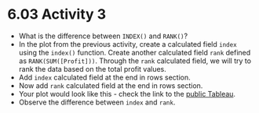 # 6.03 Activity 3

- What is the difference between `INDEX()` and `RANK()`?
- In the plot from the previous activity, create a calculated field `index` using the `index()` function. Create another calculated field `rank` defined as `RANK(SUM([Profit]))`. Through the `rank` calculated field, we will try to rank the data based on the total profit values.
- Add `index` calculated field at the end in rows section.
- Now add `rank` calculated field at the end in rows section.
- Your plot would look like this - check the link to the [public Tableau](https://public.tableau.com/profile/himanshu.aggarwal2552#!/vizhome/6_3_activity3_solution/Sheet12?publish=yes).
- Observe the difference between `index` and `rank`.
